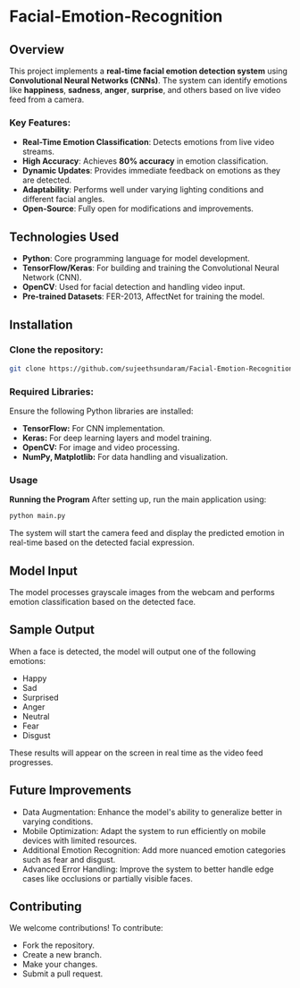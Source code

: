 # **Facial-Emotion-Recognition**

## **Overview**
This project implements a **real-time facial emotion detection system** using **Convolutional Neural Networks (CNNs)**. The system can identify emotions like **happiness**, **sadness**, **anger**, **surprise**, and others based on live video feed from a camera.

### **Key Features:**
- **Real-Time Emotion Classification**: Detects emotions from live video streams.
- **High Accuracy**: Achieves **80% accuracy** in emotion classification.
- **Dynamic Updates**: Provides immediate feedback on emotions as they are detected.
- **Adaptability**: Performs well under varying lighting conditions and different facial angles.
- **Open-Source**: Fully open for modifications and improvements.

## **Technologies Used**
- **Python**: Core programming language for model development.
- **TensorFlow/Keras**: For building and training the Convolutional Neural Network (CNN).
- **OpenCV**: Used for facial detection and handling video input.
- **Pre-trained Datasets**: FER-2013, AffectNet for training the model.

## **Installation**

### **Clone the repository**:
```bash
git clone https://github.com/sujeethsundaram/Facial-Emotion-Recognition.git
```

### **Required Libraries**:
Ensure the following Python libraries are installed:

- **TensorFlow:** For CNN implementation.
- **Keras:** For deep learning layers and model training.
- **OpenCV:** For image and video processing.
- **NumPy, Matplotlib:** For data handling and visualization.

### **Usage**
**Running the Program**
After setting up, run the main application using:


```bash
python main.py
```
The system will start the camera feed and display the predicted emotion in real-time based on the detected facial expression.

## **Model Input**
The model processes grayscale images from the webcam and performs emotion classification based on the detected face.

## **Sample Output**
When a face is detected, the model will output one of the following emotions:

- Happy
- Sad
- Surprised
- Anger
- Neutral
- Fear
- Disgust

These results will appear on the screen in real time as the video feed progresses.

## **Future Improvements**
- Data Augmentation: Enhance the model's ability to generalize better in varying conditions.
- Mobile Optimization: Adapt the system to run efficiently on mobile devices with limited resources.
- Additional Emotion Recognition: Add more nuanced emotion categories such as fear and disgust.
- Advanced Error Handling: Improve the system to better handle edge cases like occlusions or partially visible faces.

## **Contributing**
We welcome contributions! To contribute:

- Fork the repository.
- Create a new branch.
- Make your changes.
- Submit a pull request.
